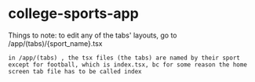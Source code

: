 # college-sports-app

Things to note:
    to edit any of the tabs' layouts, go to /app/(tabs)/{sport_name}.tsx

    in /app/(tabs) , the tsx files (the tabs) are named by their sport
    except for football, which is index.tsx, bc for some reason the home
    screen tab file has to be called index
